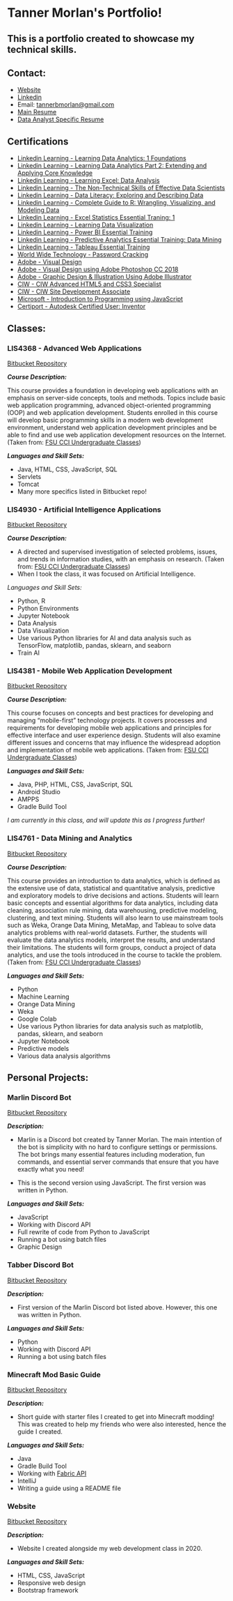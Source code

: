 # Tanner Morlan's Portfolio!

## This is a portfolio created to showcase my technical skills.

## **Contact:**

- [Website](https://tannermorlan.com/)
- [Linkedin](https://www.linkedin.com/in/tanner-morlan/)
- Email: tannerbmorlan@gmail.com
- [Main Resume](resume/main_resume.md)
- [Data Analyst Specific Resume](resume/data_analyst_resume.md)

## **Certifications**

- [Linkedin Learning - Learning Data Analytics: 1 Foundations](img/learning_data_analytics-1_foundations.jpg)
- [Linkedin Learning - Learning Data Analytics Part 2: Extending and Applying Core Knowledge](img/learning_data_analytics_part_2-extending_and_applying_core_knowledge.jpg)
- [Linkedin Learning - Learning Excel: Data Analysis](img/learning_excel_data_analysis.jpg)
- [Linkedin Learning - The Non-Technical Skills of Effective Data Scientists](img/the_non_technical_skills_of_effective_data_scientists.jpg)
- [Linkedin Learning - Data Literacy: Exploring and Describing Data](img/data_literacy_exploring_and_describing_data.jpg)
- [Linkedin Learning - Complete Guide to R: Wrangling, Visualizing, and Modeling Data](img/complete-guide-to-r-wrangling-visualizing-and-modeling-data.jpg)
- [Linkedin Learning - Excel Statistics Essential Traning: 1](img/excel-statistics-essential-training-1.jpg)
- [Linkedin Learning - Learning Data Visualization](img/learning-data-visualization.jpg)
- [Linkedin Learning - Power BI Essential Training](img/power-bi-essential-training.jpg)
- [Linkedin Learning - Predictive Analytics Essential Training: Data Mining](img/predictive-analytics-essential-training-data-mining.jpg)
- [Linkedin Learning - Tableau Essential Training](img/tableau-essential-training.jpg)
- [World Wide Technology - Password Cracking](img/password-cracking.png)
- [Adobe - Visual Design](img/visual-design.png)
- [Adobe - Visual Design using Adobe Photoshop CC 2018](img/visual-design-using-photoshop.png)
- [Adobe - Graphic Design & Illustration Using Adobe Illustrator](img/graphics-design-and-illustration-using-adobe-illustrator.png)
- [CIW - CIW Advanced HTML5 and CSS3 Specialist](img/ciw-advanced-html5-and-css3-specialist.png)
- [CIW - CIW Site Development Associate](img/ciw-site-development-associate.png)
- [Microsoft - Introduction to Programming using JavaScript](img/introduction-to-programming-using-javascript.png)
- [Certiport - Autodesk Certified User: Inventor](img/autodesk-certified-user-inventor.png)



## **Classes:**

### **LIS4368 - Advanced Web Applications**

[Bitbucket Repository](https://bitbucket.org/tannerworkspace/lis4368/src/master/)

***Course Description:***

This course provides a foundation in developing web applications with an emphasis on server-side concepts, tools and methods. Topics include basic web application programming, advanced object-oriented programming (OOP) and web application development. Students enrolled in this course will develop basic programming skills in a modern web development environment, understand web application development principles and be able to find and use web application development resources on the Internet. (Taken from: [FSU CCI Undergraduate Classes](https://ischool.cci.fsu.edu/academics/courses/undergrad/#LIS_4368))

***Languages and Skill Sets:***

- Java, HTML, CSS, JavaScript, SQL
- Servlets
- Tomcat
- Many more specifics listed in Bitbucket repo!

### **LIS4930 - Artificial Intelligence Applications**

[Bitbucket Repository](https://bitbucket.org/tannerworkspace/lis4930/src/main/)

***Course Description:***

- A directed and supervised investigation of selected problems, issues, and trends in information studies, with an emphasis on research. (Taken from: [FSU CCI Undergraduate Classes](https://ischool.cci.fsu.edu/academics/courses/undergrad/#LIS_4368))
- When I took the class, it was focused on Artificial Intelligence.

*Languages and Skill Sets:*

- Python, R
- Python Environments
- Jupyter Notebook
- Data Analysis
- Data Visualization
- Use various Python libraries for AI and data analysis such as TensorFlow, matplotlib, pandas, sklearn, and seaborn
- Train AI


### **LIS4381 - Mobile Web Application Development**

[Bitbucket Repository](https://bitbucket.org/tannerworkspace/lis4381/src/main/)

***Course Description:***

This course focuses on concepts and best practices for developing and managing “mobile-first” technology projects. It covers processes and requirements for developing mobile web applications and principles for effective interface and user experience design. Students will also examine different issues and concerns that may influence the widespread adoption and implementation of mobile web applications. (Taken from: [FSU CCI Undergraduate Classes](https://ischool.cci.fsu.edu/academics/courses/undergrad/#LIS_4368))

***Languages and Skill Sets:***

- Java, PHP, HTML, CSS, JavaScript, SQL
- Android Studio
- AMPPS
- Gradle Build Tool

*I am currently in this class, and will update this as I progress further!*

### **LIS4761 - Data Mining and Analytics**

[Bitbucket Repository](https://bitbucket.org/tannerworkspace/lis4761/src/master/)

***Course Description:***

This course provides an introduction to data analytics, which is defined as the extensive use of data, statistical and quantitative analysis, predictive and exploratory models to drive decisions and actions. Students will learn basic concepts and essential algorithms for data analytics, including data cleaning, association rule mining, data warehousing, predictive modeling, clustering, and text mining.  Students will also learn to use mainstream tools such as Weka, Orange Data Mining, MetaMap, and Tableau to solve data analytics problems with real-world datasets. Further, the students will evaluate the data analytics models, interpret the results, and understand their limitations. The students will form groups, conduct a project of data analytics, and use the tools introduced in the course to tackle the problem. (Taken from: [FSU CCI Undergraduate Classes](https://ischool.cci.fsu.edu/academics/courses/undergrad/#LIS_4368))

***Languages and Skill Sets:***

- Python
- Machine Learning
- Orange Data Mining
- Weka
- Google Colab
- Use various Python libraries for data analysis such as matplotlib, pandas, sklearn, and seaborn
- Jupyter Notebook
- Predictive models
- Various data analysis algorithms

## Personal Projects:

### **Marlin Discord Bot**

[Bitbucket Repository](https://bitbucket.org/tannerworkspace/marlinbot/src/master/)

***Description:***

- Marlin is a Discord bot created by Tanner Morlan. The main intention of the bot is simplicity with no hard to configure settings or permissions. The bot brings many essential features including moderation, fun commands, and essential server commands that ensure that you have exactly what you need! 

- This is the second version using JavaScript. The first version was written in Python.

***Languages and Skill Sets:***

- JavaScript
- Working with Discord API
- Full rewrite of code from Python to JavaScript
- Running a bot using batch files
- Graphic Design

### **Tabber Discord Bot**

[Bitbucket Repository](https://bitbucket.org/tannerworkspace/tabberbotpy/src/master/)

***Description:***

- First version of the Marlin Discord bot listed above. However, this one was written in Python.

***Languages and Skill Sets:***

- Python
- Working with Discord API
- Running a bot using batch files

### **Minecraft Mod Basic Guide**

[Bitbucket Repository](https://bitbucket.org/tannerworkspace/minecraft-mod-testing-1.21/src/master/)

***Description:***

- Short guide with starter files I created to get into Minecraft modding! This was created to help my friends who were also interested, hence the guide I created.

***Languages and Skill Sets:***

- Java
- Gradle Build Tool
- Working with [Fabric API](https://docs.fabricmc.net/)
- IntelliJ
- Writing a guide using a README file

### **Website**

[Bitbucket Repository](https://bitbucket.org/tannerworkspace/web2website/src/master/)

***Description:***

- Website I created alongside my web development class in 2020.

***Languages and Skill Sets:***

- HTML, CSS, JavaScript
- Responsive web design
- Bootstrap framework
